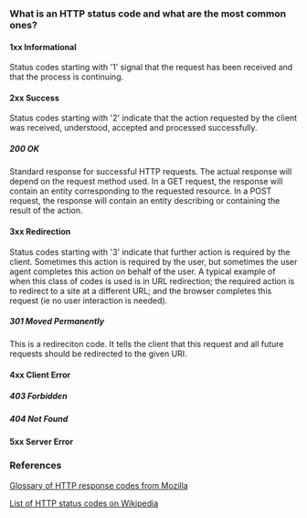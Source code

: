 ### What is an HTTP status code and what are the most common ones?

#### 1xx Informational

Status codes starting with '1' signal that the request has been received and that the process is continuing.

#### 2xx Success

Status codes starting with '2' indicate that the action requested by the client was received, understood, accepted and processed successfully.

##### 200 OK

Standard response for successful HTTP requests. The actual response will depend on the request method used. In a GET request, the response will contain an entity corresponding to the requested resource. In a POST request, the response will contain an entity describing or containing the result of the action.

#### 3xx Redirection

Status codes starting with '3' indicate that further action is required by the client. Sometimes this action is required by the user, but sometimes the user agent completes this action on behalf of the user. A typical example of when this class of codes is used is in URL redirection; the required action is to redirect to a site at a different URL; and the browser completes this request (ie no user interaction is needed).

##### 301 Moved Permanently

This is a redireciton code. It tells the client that this request and all future requests should be redirected to the given URI.

#### 4xx Client Error

##### 403 Forbidden

##### 404 Not Found

#### 5xx Server Error


### References

[Glossary of HTTP response codes from Mozilla](https://developer.mozilla.org/en-US/docs/Web/HTTP/Response_codes)

[List of HTTP status codes on Wikipedia](https://en.wikipedia.org/wiki/List_of_HTTP_status_codes)
